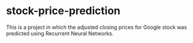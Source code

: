 # stock-price-prediction
This is a project in which the adjusted closing prices for Google stock was predicted using Recurrent Neural Networks.
